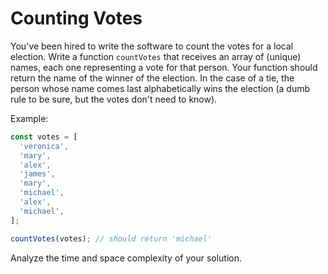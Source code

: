 # Counting Votes

You've been hired to write the software to count the votes for a local election. Write a function `countVotes` that receives an array of (unique) names, each one representing a vote for that person. Your function should return the name of the winner of the election. In the case of a tie, the person whose name comes last alphabetically wins the election (a dumb rule to be sure, but the votes don't need to know).

Example:

```js
const votes = [
  'veronica',
  'mary',
  'alex',
  'james',
  'mary',
  'michael',
  'alex',
  'michael',
];

countVotes(votes); // should return 'michael'
```

Analyze the time and space complexity of your solution.

